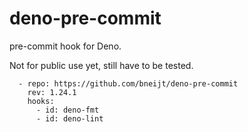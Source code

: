 # deno-pre-commit

pre-commit hook for Deno.

Not for public use yet, still have to be tested.

```
  - repo: https://github.com/bneijt/deno-pre-commit
    rev: 1.24.1
    hooks:
      - id: deno-fmt
      - id: deno-lint
```
